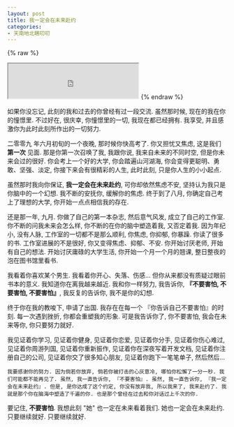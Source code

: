 ```yaml
---
layout: post
title: 我一定会在未来赴约
categories:
- 天南地北瞎叨叨
---
```



{% raw %}
<iframe frameborder="20" border="20" marginwidth="10" marginheight="0" width="298" height="80" src="http://openmindclub.qiniudn.com/Yixuan/music/ShortTripHome.mp3"></iframe>
{% endraw %}

如果你没忘记, 此刻的我和过去的你曾经有过一段交流. 虽然那时候, 现在的我在你的憧憬里. 不过好在, 很庆幸, 你憧憬里的一切, 我现在都已经拥有. 我享受, 并且感激你为此时此刻所作出的一切努力.

二零零九 年六月初旬的一个夜晚, 那时候你快高考了. 你又担忧又焦虑, 这是我们 **第一次** 见面. 那是你第一次召唤了我, 我跟你说, 我来自未来的不同时空, 但是你未来会过的很好. 你会考上一个好的大学, 你会踏遍山河湖海, 你会变得更聪明、勇敢、坚强、淡定, 你接下来会有很精彩的人生, 此时此刻, 只是你人生的小小起点.  

虽然那时我向你保证, **我一定会在未来赴约**, 可你却依然焦虑不安, 坚持认为我只是你脑中的一个幻想. 我不断的安抚你, 缓解你的焦虑. 终于到了八月, 你确定自己考上了理想的大学, 你开始一点点相信我的存在.

还是那一年, 九月. 你做了自己的第一本杂志, 然后意气风发, 成立了自己的工作室. 你不断的问我未来会怎么样, 你不断的在你的脑中塑造着我, 又否定着我. 因为年纪小, 没有人脉, 工作室的一切都不是那么顺利, 你焦虑, 你抑郁, 你暴躁. 你读了很多的书. 工作室进展的不是很好, 你又变得焦虑、抑郁、不安. 你开始讨厌老师, 开始有自己的想法. 开始讨厌庸碌的大学生活, 你开始一个月一个月的翘课, 整日整夜的泡在图书馆里看书.

我看着你喜欢某个男生. 我看着你开心、失落、伤感... 但你从来都没有质疑过眼前书本的意义. 我知道你在离我越来越近. 我和你一样努力, 我告诉你, **『不要害怕, 不要害怕, 不要害怕』**, 我反复的告诉你, 我不是你的幻想.

终于你在我的教唆下, 申请了出国. 我存在在每一个 『你告诉自己不要害怕』的时刻. 每一次遇到挫折, 你都会重塑我的形象. 可是我告诉你了, 你不要害怕, 我会在未来等你, 你只要努力就好.

我见证着你学习, 见证着你健身, 见证着你恋爱, 见证着你分手, 见证着你伤心难过, 见证着你周游列国, 见证着你重新振作, 见证着你在深夜写着开发文档, 见证着你注册自己的公司, 见证着你交了很多知心朋友, 见证着你跑下一笔笔单子, 然后然后...

    我要感谢你的努力. 因为倘若你放弃, 倘若你被打击的心灰意冷, 哪怕你松懈了一分一秒. 我们可能都不能再见了. 虽然, 我一直告诉你, 『不要害怕』. 虽然, 我一直告诉你, 『我一定会在未来赴约』. 但是, 是你达成了这个约定, 你没有放弃我, 所以我来了, 我来赴约了. 我就是那个你在脑海中塑造了千遍的你. 也是那个曾经在过去和你对话过上千次的你.

要记住, **不要害怕**. 我想此刻 "她" 也一定在未来看着我们. 她也一定会在未来赴约. 只要继续就好. 只要继续就好.
